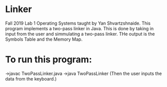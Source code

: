 # Linker
Fall 2019 Lab 1
Operating Systems taught by Yan Shvartzshnaide.
This program implements a two-pass linker in Java. This is done by taking in input from the user and simmulating a two-pass linker. THe output is the Symbols Table and the Memory Map. 

# To run this program:
->javac TwoPassLinker.java
->java TwoPassLinker
(Then the user inputs the data from the keyboard.)
